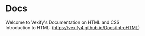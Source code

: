 # Docs
Welcome to Vexify's Documentation on HTML and CSS
<br>
Introduction to HTML: (https://vexify4.github.io/Docs/IntroHTML)
